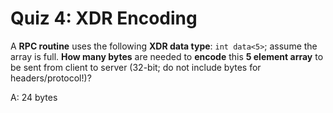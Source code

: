 # Quiz 4: XDR Encoding

A **RPC routine** uses the following **XDR data type**: `int data<5>`; assume the array is full. **How many bytes** are needed to **encode** this **5 element array** to be sent from client to server (32-bit; do not include bytes for headers/protocol!)?

A: 24 bytes
